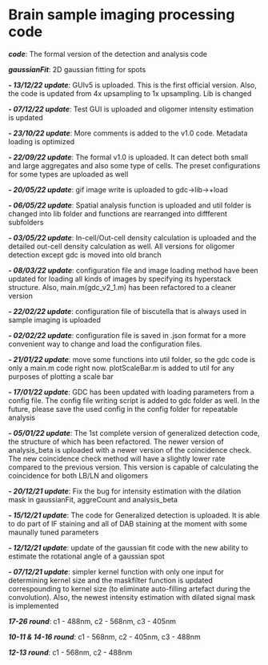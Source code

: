 # Brain sample imaging processing code

***code***: The formal version of the detection and analysis code

***gaussianFit***: 2D gaussian fitting for spots

***- 13/12/22 update***: GUIv5 is uploaded. This is the first official version. Also, the code is updated from 4x upsampling to 1x upsampling. Lib is changed

***- 07/12/22 update***: Test GUI is uploaded and oligomer intensity estimation is updated

***- 23/10/22 update***: More comments is added to the v1.0 code. Metadata loading is optimized

***- 22/09/22 update***: The formal v1.0 is uploaded. It can detect both small and large aggregates and also some type of cells. The preset configurations for some types are uploaded as well 

***- 20/05/22 update***: gif image write is uploaded to gdc->lib->+load

***- 06/05/22 update***: Spatial analysis function is uploaded and util folder is changed into lib folder and functions are rearranged into diffferent subfolders

***- 03/05/22 update***: In-cell/Out-cell density calculation is uploaded and the detailed out-cell density calculation as well. All versions for oligomer detection except gdc is moved into old branch

***- 08/03/22 update***: configuration file and image loading method have been updated for loading all kinds of images by specifying its hyperstack structure. Also, main.m(gdc_v2_1.m) has been refactored to a cleaner version

***- 22/02/22 update***: configuration file of biscutella that is always used in sample imaging is uploaded

***- 02/02/22 update***: configuration file is saved in .json format for a more convenient way to change and load the configuration files. 

***- 21/01/22 update***: move some functions into util folder, so the gdc code is only a main.m code right now. plotScaleBar.m is added to util for any purposes of plotting a scale bar

***- 17/01/22 update***: GDC has been updated with loading parameters from a config file. The config file writing script is added to gdc folder as well. In the future, please save the used config in the config folder for repeatable analysis

***- 05/01/22 update***: The 1st complete version of generalized detection code, the structure of which has been refactored. The newer version of analysis_beta is uploaded with a newer version of the coincidence check. The new coincidence check method will have a slightly lower rate compared to the previous version. This version is capable of calculating the coincidence for both LB/LN and oligomers 

***- 20/12/21 update***: Fix the bug for intensity estimation with the dilation mask in gaussianFit, aggreCount and analysis_beta

***- 15/12/21 update***: The code for Generalized detection is uploaded. It is able to do part of IF staining and all of DAB staining at the moment with some maunally tuned parameters

***- 12/12/21 update***: update of the gaussian fit code with the new ability to estimate the rotational angle of a gaussian spot

***- 07/12/21 update***: simpler kernel function with only one input for determining kernel size and the maskfilter function is updated correspounding to kernel size (to eliminate auto-filling artefact during the convolution). Also, the newest intensity estimation with dilated signal mask is implemented

***17-26 round***: c1 - 488nm, c2 - 568nm, c3 - 405nm

***10-11 & 14-16 round***: c1 - 568nm, c2 - 405nm, c3 - 488nm

***12-13 round***: c1 - 568nm, c2 - 488nm
